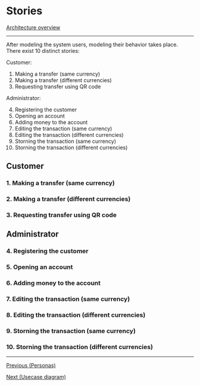 # Stories

[Architecture overview](index.html)

---

After modeling the system users, modeling their behavior takes place. There exist 10 distinct stories:

Customer:

1. Making a transfer (same currency)
2. Making a transfer (different currencies)
3. Requesting transfer using QR code

Administrator:

4. Registering the customer
5. Opening an account
6. Adding money to the account
7. Editing the transaction (same currency)
8. Editing the transaction (different currencies)
9. Storning the transaction (same currency)
10. Storning the transaction (different currencies)

## Customer

### 1. Making a transfer (same currency)

### 2. Making a transfer (different currencies)

### 3. Requesting transfer using QR code

## Administrator

### 4. Registering the customer

### 5. Opening an account

### 6. Adding money to the account

### 7. Editing the transaction (same currency)

### 8. Editing the transaction (different currencies)

### 9. Storning the transaction (same currency)

### 10. Storning the transaction (different currencies)

---

[Previous (Personas)](personas.html)

[Next (Usecase diagram)](usecase.html)
